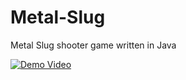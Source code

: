 # Metal-Slug
Metal Slug shooter game written in Java

[![Demo Video](http://img.youtube.com/vi/85yrW6rgm-s/0.jpg)](https://www.youtube.com/watch?v=85yrW6rgm-s)


